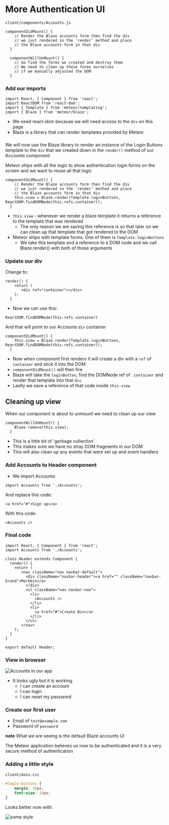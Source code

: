 # More Authentication UI
`client/components/Accounts.js`

```
componentDidMount() {
    // Render the Blaze accounts form then find the div
    // we just rendered in the 'render' method and place
    // the Blaze accounts form in that div
  }

  componentWillUnMount() {
    // Go find the forms we created and destroy them
    // We need to clean up those forms ourselves
    // if we manually adjusted the DOM
  }
```

### Add our imports
```
import React, { Component } from 'react';
import ReactDOM from 'react-dom';
import { Template } from 'meteor/templating';
import { Blaze } from 'meteor/blaze';
```

* We need react-dom because we will need access to the `div` on this page
* Blaze is a library that can render templates provided by Meteor

###
We will now use the Blaze library to render an instance of the Login Buttons template to the `div` that we created down in the `render()` method of our Accounts component

Meteor ships with all the logic to show authentication login forms on the screen and we want to reuse all that logic

```
componentDidMount() {
    // Render the Blaze accounts form then find the div
    // we just rendered in the 'render' method and place
    // the Blaze accounts form in that div
    this.view = Blaze.render(Template.loginButtons, ReactDOM.findDOMNode(this.refs.container));
  }
```

* `this.view` - whenever we render a blaze template it returns a reference to the template that was rendered
    - The only reason we are saving this reference is so that later on we can clean up that template that got rendered to the DOM
* Meteor ships with template forms. One of them is `Template.loginButtons`
    - We take this template and a reference to a DOM node and we call Blaze.render() with both of those arguments

### Update our div
Change to:

```
render() {
    return (
       <div ref="container"></div>
    );
  }
```

* Now we can use this:

`ReactDOM.findDOMNode(this.refs.container)`

And that will point to our Accounts `div` container

```
componentDidMount() {
    this.view = Blaze.render(Template.loginButtons, ReactDOM.findDOMNode(this.refs.container));
  }
```

* Now when component first renders it will create a div with a `ref` of `container` and stick it into the DOM
* `componentDidMount()` will then fire
* Blaze will take the `loginButton`, find the DOMNode ref of `.container` and render that template into that `div`
* Lastly we save a reference of that code inside `this.view`

## Cleaning up view
When our component is about to unmount we need to clean up our view

```
componentWillUnMount() {
    Blaze.remove(this.view);
  }
```

* This is a little bit of 'garbage collection'
* This makes sure we have no stray DOM fragments in our DOM
* This will also clean up any events that were set up and event handlers

### Add Accounts to Header component
* We import Accounts

`import Accounts from './Accounts';`

And replace this code:

`<a href="#">Sign up</a>`

With this code:

`<Accounts />`

### Final code
```
import React, { Component } from 'react';
import Accounts from './Accounts';

class Header extends Component {
  render() {
    return (
       <nav className="nav navbar-default">
         <div className="navbar-header"><a href="" className="navbar-brand">Markbin</a>
         </div>
         <ul className="nav navbar-nav">
           <li>
             <Accounts />
           </li>
           <li>
             <a href="#">Create Bin</a>
           </li>
         </ul>
       </nav>
    );
  }
}

export default Header;
```

### View in browser

![Accounts in our app](https://i.imgur.com/gYbjRVH.png)

* It looks ugly but it is working
    - I can create an account
    - I can login
    - I can reset my password

### Create our first user
* Email of `test@example.com`
* Password of `password`

**note** What we are seeing is the default Blaze accounts UI

The Meteor application believes us now to be authenticated and it is a very secure method of authentication

### Adding a little style
`client/main.css`

```css
#login-buttons {
    margin: 18px;
    font-size: 14px;
}
```

Looks better now with:

![some style](https://i.imgur.com/nB9GKe0.png)


